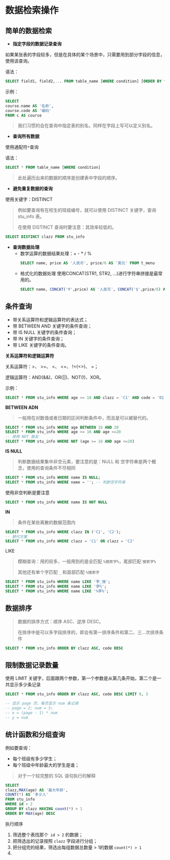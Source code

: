 # 数据检索操作

## 简单的数据检索

* **指定字段的数据记录查询**

如果某张表的字段较多，但是在具体的某个场景中，只需要用到部分字段的信息，使用该查询。

语法：

```sql
SELECT field1, field2,... FROM table_name [WHERE condition] [ORDER BY field1 ASC/DESC, field2 ASC/DESC,...]
```

示例：

```sql
SELECT 
course.name AS '名称',
course.code AS '编码' 
FROM c AS course
```

> 我们习惯的会在查询中指定表的别名，同样在字段上写可以定义别名。

* **查询所有数据**

使用通配符`*`查询

语法：

```sql
SELECT * FROM table_name [WHERE condition]
```

> 此处遍历出来的数据的顺序是创建表中字段的顺序。

* **避免重复数据的查询**

使用关键字：DISTINCT

> 例如要查询有在校生的班级编号，就可以使用 DISTINCT 关键字，查询 stu\_info 表。
>
> 在使用 DISTINCT 查询时要注意：其效率较低的。

```sql
SELECT DISTINCT clazz FROM stu_info
```

* **查询数据处理**
  * 数学运算的数据结果处理：+ - \* / %
    ```sql
    SELECT name, price AS '人民币', price/6 AS '美元' FROM t_menu
    ```
  * 格式化的数据处理
    使用CONCAT\(STR1, STR2, ...\)进行字符串拼接是最常用的。
    ```sql
    SELECT name, CONCAT('¥',price) AS '人民币', CONCAT('$',price/6) AS '美元' FROM t_menu
    ```

## 条件查询

* 带关系运算符和逻辑运算符的表达式；
* 带 BETWEEN AND 关键字的条件查询；
* 带 IS NULL 关键字的条件查询；
* 带 IN 关键字的条件查询；
* 带 LIKE 关键字的条件查询。

**关系运算符和逻辑运算符**

关系运算符：&gt;、 &gt;=、 &lt;、 &lt;=、 !=\(&lt;&gt;\)、 =；

逻辑运算符：AND\(&&\)、OR\(\|\|\)、NOT\(!\)、XOR。

示例：

```sql
SELECT * FROM stu_info WHERE age >= 18 AND clazz = 'C1' AND code = '01'
```

**BETWEEN ADN**

> 一般用在对数值或者日期的区间判断条件中，而且是可以被替代的。

```sql
SELECT * FROM stu_info WHERE age BETWEEN 16 AND 20
SELECT * FROM stu_info WHERE age >= 16 AND age <=20
-- 使用 NOT 取反
SELECT * FROM stu_info WHERE NOT (age >= 16 AND age <=20)
```

**IS NULL**

> 判断数据结果集中非空元素，要注意的是：NULL 和 空字符串是两个概念，使用的查询条件不尽相同

```sql
SELECT * FROM stu_info WHERE name IS NULL;
SELECT * FROM stu_info WHERE name = ''; -- 判断空字符串
```

使用非空判断是要注意

```sql
SELECT * FROM stu_info WHERE name IS NOT NULL
```

**IN**

> 条件在某些离散的数据范围内

```sql
SELECT * FROM stu_info WHERE clazz IN ('C1', 'C2');
-- 替代方案
SELECT * FROM stu_info WHERE clazz = 'C1' OR clazz = 'C2'
```

LIKE

> 模糊查询：用的较多，一般用到的是全匹配 `%搜索字%`，尾部匹配 `搜索字%`
>
> 其他还有单个字匹配 `_` 和首部匹配 `%搜索字`

```sql
SELECT * FROM stu_info WHERE name LIKE '李_强';
SELECT * FROM stu_info WHERE name LIKE '李%';
SELECT * FROM stu_info WHERE name LIKE '%李%';
```

## 数据排序

> 数据的排序方式：顺序 ASC、逆序 DESC。
>
> 在排序中是可以多字段排序的，即会有第一排序条件和第二、三...次排序条件

```sql
SELECT * FROM stu_info ORDER BY clazz ASC, code DESC
```

## 限制数据记录数量

使用 LIMIT 关键字，后面跟两个参数，第一个参数是从第几条开始，第二个是一共显示多少条记录

```sql
SELECT * FROM stu_info ORDER BY clazz ASC, code DESC LIMIT 9, 3

-- 显示 page 页，每页显示 num 条记录
-- page = 2; num = 3;
-- x = (page - 1) * num
-- y = num
```

## 统计函数和分组查询

例如要查询：

* 每个班级有多少学生；
* 每个班级中年龄最大的学生是谁；

> 对于一个较完整的 SQL 语句执行的解释

```sql
SELECT 
clazz,MAX(age) AS '最大年龄',
COUNT(*) AS '多少人' 
FROM stu_info 
WHERE id > 2
GROUP BY clazz HAVING count(*) > 1
ORDER BY MAX(age) DESC
```

执行顺序

1. 筛选整个表找那个` id > 2` 的数据；
2. 把筛选出的记录按照 `clazz` 字段进行分组；
3. 把分组完的结果，筛选出每组数据总数量 &gt; 1的数据 `count(*) > 1`
4. 


